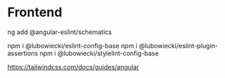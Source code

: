 # Frontend

ng add @angular-eslint/schematics

npm i @lubowiecki/eslint-config-base
npm i @lubowiecki/eslint-plugin-assertions
npm i @lubowiecki/stylelint-config-base

https://tailwindcss.com/docs/guides/angular

